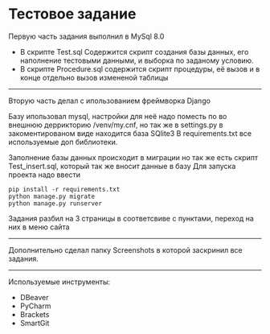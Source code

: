 # Тестовое задание
Первую часть задания выполнил в MySql 8.0
* В скрипте Test.sql Содержится скрипт создания базы данных, его наполнение тестовыми данными, и выборка по заданому условию.
* В скрипте Procedure.sql содержится скрипт процедуры, её вызов и в конце отдельно вызов измененой таблицы
***
Вторую часть делал с ипользованием фреймворка Django

Базу ипользовал mysql, настройки для неё надо поместь по во внешнюю деррикторию /venv/my.cnf, но так же в settings.py в закоментированом виде находится база SQlite3
В requirements.txt все используемые доп библиотеки.

Заполнение базы данных происходит в миграции но так же есть скрипт Test_insert.sql, который так же вносит данные в базу
Для запуска проекта надо ввести 
```
pip install -r requirements.txt
python manage.py migrate
python manage.py runserver
```
Задания разбил на 3 страницы в соответсвиве с пунктами, переход на них в меню сайта
***
Дополнительно сделал папку Screenshots в которой заскринил все задания.
***
Используемые инструменты:
* DBeaver
* PyCharm
* Brackets
* SmartGit
